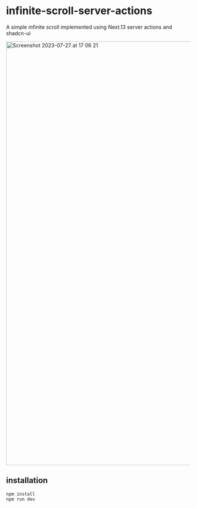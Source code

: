 # infinite-scroll-server-actions

A simple infinite scroll implemented using Next.13 server actions and shadcn-ui

<img width="1157" alt="Screenshot 2023-07-27 at 17 06 21" src="https://github.com/rajeshdavidbabu/infinite-scroll-server-actions/assets/15684795/00565870-a8c8-43d3-b4a7-8876d9091a44">

## installation

```
npm install
npm run dev
```
